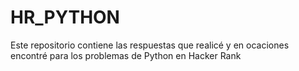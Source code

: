 # HR_PYTHON
Este repositorio contiene las respuestas que realicé y en ocaciones encontré para los problemas de Python en Hacker Rank
